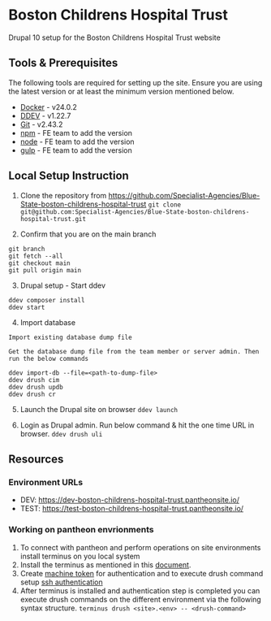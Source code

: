 
# Boston Childrens Hospital Trust

Drupal 10 setup for the Boston Childrens Hospital Trust website

## Tools & Prerequisites

The following tools are required for setting up the site. Ensure you are using the latest version or at least the minimum version mentioned below.
- [Docker](https://docs.docker.com/get-docker/) - v24.0.2
- [DDEV](https://ddev.readthedocs.io/en/stable/) - v1.22.7
- [Git](https://git-scm.com/book/en/v2/Getting-Started-Installing-Git) - v2.43.2
- [npm](https://www.npmjs.com/get-npm) - FE team to add the version
- [node](https://nodejs.org/en/download/) - FE team to add the version
- [gulp](https://github.com/axelerant-bluestate/ohchr/blob/devd9) - FE team to add the version

## Local Setup Instruction
1. Clone the repository from https://github.com/Specialist-Agencies/Blue-State-boston-childrens-hospital-trust
`git clone git@github.com:Specialist-Agencies/Blue-State-boston-childrens-hospital-trust.git`

2. Confirm that you are on the main branch

```
git branch
git fetch --all
git checkout main
git pull origin main
```

3. Drupal setup - Start ddev

```
ddev composer install
ddev start
```
4. Import database
```
Import existing database dump file

Get the database dump file from the team member or server admin. Then run the below commands

ddev import-db --file=<path-to-dump-file>
ddev drush cim
ddev drush updb
ddev drush cr
```

5. Launch the Drupal site on browser
     `ddev launch`

6. Login as Drupal admin. Run below command & hit the one time URL in browser.
    `ddev drush uli` 

## Resources
### Environment URLs
-   DEV: https://dev-boston-childrens-hospital-trust.pantheonsite.io/
-   TEST: https://test-boston-childrens-hospital-trust.pantheonsite.io/
### Working on pantheon envrionments
 1. To connect with pantheon and perform operations on site environments install terminus on you local system
 2. Install the terminus as mentioned in this [document](https://docs.pantheon.io/terminus/install).
 3. Create [machine token](https://docs.pantheon.io/terminus/instal) for authentication and to execute drush command setup [ssh authentication](https://docs.pantheon.io/ssh-keys)
 4. After terminus is installed and authentication step is completed you can execute drush commands on the different environment via the following syntax structure.
`terminus drush <site>.<env> -- <drush-command>`
